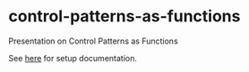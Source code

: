 # control-patterns-as-functions
Presentation on Control Patterns as Functions

See [here](https://github.com/hakimel/reveal.js/blob/master/README.md) for setup documentation.
